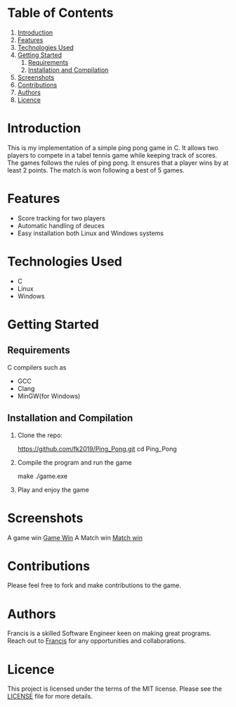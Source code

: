 
# Table of Contents

1.  [Introduction](#orgb077b0e)
2.  [Features](#org903b943)
3.  [Technologies Used](#org30e92b9)
4.  [Getting Started](#orgf2b5bc2)
    1.  [Requirements](#org38fe299)
    2.  [Installation and Compilation](#org68f85a1)
5.  [Screenshots](#org24ff06b)
6.  [Contributions](#org0c9633a)
7.  [Authors](#orgf33c931)
8.  [Licence](#orgad1bf28)



<a id="orgb077b0e"></a>

# Introduction

This is my implementation of a simple ping pong game in C. It allows two players
to compete in a tabel tennis game while keeping track of scores. The games follows the rules
of ping pong. It ensures that a player wins by at least 2 points. The match is
won following a best of 5 games.


<a id="org903b943"></a>

# Features

-   Score tracking for two players
-   Automatic handling of deuces
-   Easy installation both Linux and Windows systems


<a id="org30e92b9"></a>

# Technologies Used

-   C
-   Linux
-   Windows


<a id="orgf2b5bc2"></a>

# Getting Started


<a id="org38fe299"></a>

## Requirements

C compilers such as

-   GCC
-   Clang
-   MinGW(for Windows)


<a id="org68f85a1"></a>

## Installation and Compilation

1.  Clone the repo:

    https://github.com/fk2019/Ping_Pong.git
    cd Ping_Pong

1.  Compile the program and run the game

    make
    ./game.exe

1.  Play and enjoy the game


<a id="org24ff06b"></a>

# Screenshots

A game win
[Game Win](images/game_win.png)
A Match win
[Match win](file:///Ping_Pong/images/match_win.png)


<a id="org0c9633a"></a>

# Contributions

Please feel free to fork and make contributions to the game.


<a id="orgf33c931"></a>

# Authors

Francis is a skilled Software Engineer keen on making great programs. Reach out to [Francis](mailto:fkmuiruri8@gmail.com) for any opportunities and collaborations.


<a id="orgad1bf28"></a>

# Licence

This project is licensed under the terms of the MIT license. Please see the [LICENSE](file:///Ping_Pong/LICENCE.txt) file for more details.

